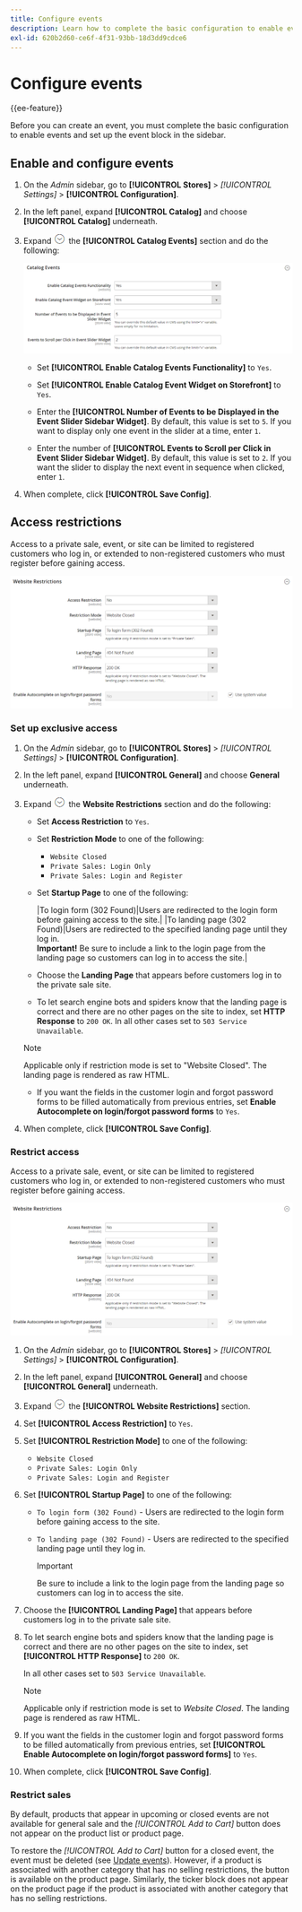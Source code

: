 ```yaml
---
title: Configure events
description: Learn how to complete the basic configuration to enable events and set up the event block in the storefront sidebar.
exl-id: 620b2d60-ce6f-4f31-93bb-18d3dd9cdce6
---
```

# Configure events

{{ee-feature}}

Before you can create an event, you must complete the basic configuration to enable events and set up the event block in the sidebar.

## Enable and configure events

1. On the _Admin_ sidebar, go to **[!UICONTROL Stores]** > _[!UICONTROL Settings]_ > **[!UICONTROL Configuration]**.

1. In the left panel, expand **[!UICONTROL Catalog]** and choose **[!UICONTROL Catalog]** underneath.

1. Expand ![Expansion selector](../assets/icon-display-expand.png) the **[!UICONTROL Catalog Events]** section and do the following:

    ![Catalog configuration - catalog events](../configuration-reference/catalog/assets/catalog-events.png)<!-- zoom -->

    - Set **[!UICONTROL Enable Catalog Events Functionality]** to `Yes`.

    - Set **[!UICONTROL Enable Catalog Event Widget on Storefront]** to `Yes`.

    - Enter the **[!UICONTROL Number of Events to be Displayed in the Event Slider Sidebar Widget]**. By default, this value is set to `5`. If you want to display only one event in the slider at a time, enter `1`.

    - Enter the number of **[!UICONTROL Events to Scroll per Click in Event Slider Sidebar Widget]**. By default, this value is set to `2`. If you want the slider to display the next event in sequence when clicked, enter `1`.

1. When complete, click **[!UICONTROL Save Config]**.


## Access restrictions

Access to a private sale, event, or site can be limited to registered customers who log in, or extended to non-registered customers who must register before gaining access.

![General configuration - website restrictions](../configuration-reference/general/assets/general-website-restrictions.png)<!-- zoom -->

### Set up exclusive access

1. On the _Admin_ sidebar, go to **[!UICONTROL Stores]** > _[!UICONTROL Settings]_ > **[!UICONTROL Configuration]**.

1. In the left panel, expand **[!UICONTROL General]** and choose **General** underneath.

1. Expand ![Expansion selector](../assets/icon-display-expand.png) the **Website Restrictions** section and do the following:

   - Set **Access Restriction** to `Yes`.

   - Set **Restriction Mode** to one of the following:

      - `Website Closed`
      - `Private Sales: Login Only`
      - `Private Sales: Login and Register`

   - Set **Startup Page** to one of the following:

        |To login form (302 Found)|Users are redirected to the login form before gaining access to the site.|
        |To landing page (302 Found)|Users are redirected to the specified landing page until they log in. <br/>**Important!** Be sure to include a link to the login page from the landing page so customers can log in to access the site.|

   - Choose the **Landing Page** that appears before customers log in to the private sale site.

   - To let search engine bots and spiders know that the landing page is correct and there are no other pages on the site to index, set **HTTP Response** to `200 OK`. In all other cases set to `503 Service Unavailable`.

   >[!NOTE]
   >
   >Applicable only if restriction mode is set to "Website Closed". The landing page is rendered as raw HTML.

   - If you want the fields in the customer login and forgot password forms to be filled automatically from previous entries, set **Enable Autocomplete on login/forgot password forms** to `Yes`.

1. When complete, click **[!UICONTROL Save Config]**.

### Restrict access

Access to a private sale, event, or site can be limited to registered customers who log in, or extended to non-registered customers who must register before gaining access.

![General configuration - website restrictions](../configuration-reference/general/assets/general-website-restrictions.png)<!-- zoom -->

1. On the _Admin_ sidebar, go to **[!UICONTROL Stores]** > _[!UICONTROL Settings]_ > **[!UICONTROL Configuration]**.

1. In the left panel, expand **[!UICONTROL General]** and choose **[!UICONTROL General]** underneath.

1. Expand ![Expansion selector](../assets/icon-display-expand.png) the **[!UICONTROL Website Restrictions]** section.

1. Set **[!UICONTROL Access Restriction]** to `Yes`.

1. Set **[!UICONTROL Restriction Mode]** to one of the following:

   - `Website Closed`
   - `Private Sales: Login Only`
   - `Private Sales: Login and Register`

1. Set **[!UICONTROL Startup Page]** to one of the following:

   - `To login form (302 Found)` - Users are redirected to the login form before gaining access to the site.

   - `To landing page (302 Found)` - Users are redirected to the specified landing page until they log in. 

      >[!IMPORTANT]
      >
      >Be sure to include a link to the login page from the landing page so customers can log in to access the site.

1. Choose the **[!UICONTROL Landing Page]** that appears before customers log in to the private sale site.

1. To let search engine bots and spiders know that the landing page is correct and there are no other pages on the site to index, set **[!UICONTROL HTTP Response]** to `200 OK`.

   In all other cases set to `503 Service Unavailable`.

   >[!NOTE]
   >
   >Applicable only if restriction mode is set to _Website Closed_. The landing page is rendered as raw HTML.

1. If you want the fields in the customer login and forgot password forms to be filled automatically from previous entries, set **[!UICONTROL Enable Autocomplete on login/forgot password forms]** to `Yes`.

1. When complete, click **[!UICONTROL Save Config]**.

### Restrict sales

By default, products that appear in upcoming or closed events are not available for general sale and the _[!UICONTROL Add to Cart]_ button does not appear on the product list or product page.

To restore the _[!UICONTROL Add to Cart]_ button for a closed event, the event must be deleted (see [Update events](event-create.md#update-events)). However, if a product is associated with another category that has no selling restrictions, the button is available on the product page. Similarly, the ticker block does not appear on the product page if the product is associated with another category that has no selling restrictions.
